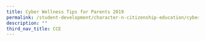 ```yaml
---
title: Cyber Wellness Tips for Parents 2019
permalink: /student-development/character-n-citizenship-education/cyber-wellness-tips-for-parents-2019
description: ""
third_nav_title: CCE
---
```

